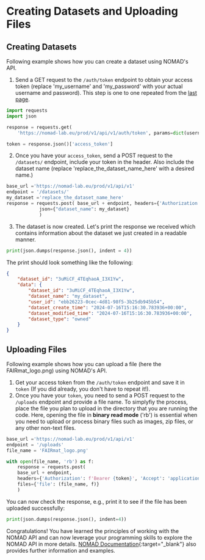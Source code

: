 
# Creating Datasets and Uploading Files

## Creating Datasets

Following example shows how you can create a dataset using NOMAD's API. 
1. Send a GET request to the `/auth/token` endpoint to obtain your access token (replace 'my_username' and 'my_password' with your actual username and password). This step is one to one repeated from the [last page](M4_3_1_authentication.md).

```python
import requests
import json

response = requests.get(
    'https://nomad-lab.eu/prod/v1/api/v1/auth/token', params=dict(username='my_username', password='my_password'))

token = response.json()['access_token']
```
2. Once you have your `access_token`, send a POST request to the `/datasets/` endpoint, include your token in the header. Also include the dataset name (replace 'replace\_the\_dataset\_name\_here' with a desired name.)

```python
base_url ='https://nomad-lab.eu/prod/v1/api/v1'
endpoint = '/datasets/'
my_dataset ='replace_the_dataset_name_here'
response = requests.post( base_url + endpoint, headers={'Authorization': f'Bearer {token}', 'Accept': 'application/json'},
            json={"dataset_name": my_dataset}
            )
```

3. The dataset is now created. Let's print the response we received which contains information about the dataset we just created in a readable manner.

```python
print(json.dumps(response.json(), indent = 4))
```

The print should look something like the following:

```json
{
    "dataset_id": "3uMiCF_4TEqhaoA_I3X1Yw",
    "data": {
        "dataset_id": "3uMiCF_4TEqhaoA_I3X1Yw",
        "dataset_name": "my_dataset",
        "user_id": "ebb26223-0cec-4d81-98f5-3b25db945b54",
        "dataset_create_time": "2024-07-16T15:16:30.783936+00:00",
        "dataset_modified_time": "2024-07-16T15:16:30.783936+00:00",
        "dataset_type": "owned"
    }
}
```

## Uploading Files

Following example shows how you can upload a file (here the FAIRmat_logo.png) using NOMAD's API.

1. Get your access token from the `/auth/token` endpoint and save it in `token` (If you did already, you don't have to repeat it!).
2. Once you have your `token`, you need to send a POST request to the `/uploads` endpoint and provide a file name. To simplyfiy the process, place the file you plan to upload in the directory that you are running the code. Here, opening the file in **binary read mode** ('rb') is essential when you need to upload or process binary files such as images, zip files, or any other non-text files.
 
```python
base_url ='https://nomad-lab.eu/prod/v1/api/v1'
endpoint = '/uploads'
file_name = 'FAIRmat_logo.png'

with open(file_name, 'rb') as f:
    response = requests.post(
    base_url + endpoint,
    headers={'Authorization': f'Bearer {token}', 'Accept': 'application/json'},
    files={'file': (file_name, f)}
    )
```
You can now check the response, e.g., print it to see if the file has been uploaded successfully:

```python
print(json.dumps(response.json(), indent=4))
```

Congratulations! You have learned the principles of working with the NOMAD API and can now leverage your programming skills to explore the NOMAD API in more details. [NOMAD Documentation](https://nomad-lab.eu/prod/v1/docs/howto/programmatic/publish_python.html){:target="_blank"} also provides further information and examples.